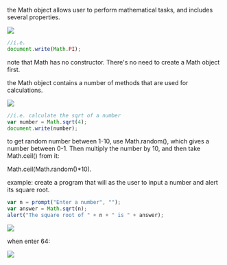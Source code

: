 the Math object allows user to perform mathematical tasks, and includes several properties.

![](https://s3.us-west-2.amazonaws.com/secure.notion-static.com/b270f711-772b-4901-971c-6ed8a1f6bd2f/Untitled.png?X-Amz-Algorithm=AWS4-HMAC-SHA256&X-Amz-Credential=AKIAT73L2G45O3KS52Y5%2F20210308%2Fus-west-2%2Fs3%2Faws4_request&X-Amz-Date=20210308T135639Z&X-Amz-Expires=86400&X-Amz-Signature=bf279b71cfa9d95971244bbb495295c6a03d958dc2a4b110019369a440d58683&X-Amz-SignedHeaders=host&response-content-disposition=filename%20%3D%22Untitled.png%22)

```jsx
//i.e.
document.write(Math.PI);
```

note that Math has no constructor. There's no need to create a Math object first.

the Math object contains a number of methods that are used for calculations.

![](https://s3.us-west-2.amazonaws.com/secure.notion-static.com/2e064190-0e5e-4f90-93ad-3299b7e35fe0/Untitled.png?X-Amz-Algorithm=AWS4-HMAC-SHA256&X-Amz-Credential=AKIAT73L2G45O3KS52Y5%2F20210308%2Fus-west-2%2Fs3%2Faws4_request&X-Amz-Date=20210308T135652Z&X-Amz-Expires=86400&X-Amz-Signature=e5bc084433fa420ca293139aad92876a18c778475b1a6161eb481dd2ff2515d9&X-Amz-SignedHeaders=host&response-content-disposition=filename%20%3D%22Untitled.png%22)

```jsx
//i.e. calculate the sqrt of a number
var number = Math.sqrt(4);
document.write(number);
```

to get random number between 1-10, use Math.random(), which gives a number between 0-1. Then multiply the number by 10, and then take Math.ceil() from it:

Math.ceil(Math.random()\*10).

example: create a program that will as the user to input a number and alert its square root.

```jsx
var n = prompt("Enter a number", "");
var answer = Math.sqrt(n);
alert("The square root of " + n + " is " + answer);
```

![](https://s3.us-west-2.amazonaws.com/secure.notion-static.com/ef3f9710-eda0-4d08-9bcf-c1f338f0585c/Untitled.png?X-Amz-Algorithm=AWS4-HMAC-SHA256&X-Amz-Credential=AKIAT73L2G45O3KS52Y5%2F20210308%2Fus-west-2%2Fs3%2Faws4_request&X-Amz-Date=20210308T135709Z&X-Amz-Expires=86400&X-Amz-Signature=b8f164c67b958146a1001edb61443c9a7b317324bc41ddc236d0750e6784e908&X-Amz-SignedHeaders=host&response-content-disposition=filename%20%3D%22Untitled.png%22)

when enter 64:

![](https://s3.us-west-2.amazonaws.com/secure.notion-static.com/b8090eca-827a-4e89-a76f-7bd065d11dca/Untitled.png?X-Amz-Algorithm=AWS4-HMAC-SHA256&X-Amz-Credential=AKIAT73L2G45O3KS52Y5%2F20210308%2Fus-west-2%2Fs3%2Faws4_request&X-Amz-Date=20210308T135720Z&X-Amz-Expires=86400&X-Amz-Signature=d64c78db4c4c52f055b4671f7a281d7fbb1da0332c69a804a13ff5e445888638&X-Amz-SignedHeaders=host&response-content-disposition=filename%20%3D%22Untitled.png%22)